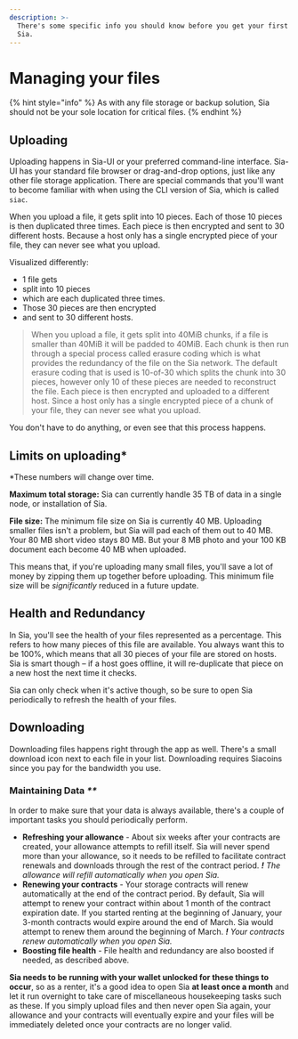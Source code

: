 ```yaml
---
description: >-
  There's some specific info you should know before you get your first file on
  Sia.
---
```


# Managing your files

{% hint style="info" %}
As with any file storage or backup solution, Sia should not be your sole location for critical files.
{% endhint %}

## Uploading

Uploading happens in Sia-UI or your preferred command-line interface. Sia-UI has your standard file browser or drag-and-drop options, just like any other file storage application. There are special commands that you'll want to become familiar with when using the CLI version of Sia, which is called `siac`.

When you upload a file, it gets split into 10 pieces. Each of those 10 pieces is then duplicated three times. Each piece is then encrypted and sent to 30 different hosts. Because a host only has a single encrypted piece of your file, they can never see what you upload.

Visualized differently:

* 1 file gets
* split into 10 pieces
* which are each duplicated three times.
* Those 30 pieces are then encrypted
* and sent to 30 different hosts.

> When you upload a file, it gets split into 40MiB chunks, if a file is smaller than 40MiB it will be padded to 40MiB. Each chunk is then run through a special process called erasure coding which is what provides the redundancy of the file on the Sia network.  The default erasure coding that is used is 10-of-30 which splits the chunk into 30 pieces, however only 10 of these pieces are needed to reconstruct the file. Each piece is then encrypted and uploaded to a different host. Since a host only has a single encrypted piece of a chunk of your file, they can never see what you upload.

You don't have to do anything, or even see that this process happens.

## Limits on uploading\*

\*These numbers will change over time.

**Maximum total storage:** Sia can currently handle 35 TB of data in a single node, or installation of Sia.

**File size:** The minimum file size on Sia is currently 40 MB. Uploading smaller files isn't a problem, but Sia will pad each of them out to 40 MB. Your 80 MB short video stays 80 MB. But your 8 MB photo and your 100 KB document each become 40 MB when uploaded.

This means that, if you're uploading many small files, you'll save a lot of money by zipping them up together before uploading. This minimum file size will be _significantly_ reduced in a future update.

## Health and Redundancy

In Sia, you'll see the health of your files represented as a percentage. This refers to how many pieces of this file are available. You always want this to be 100%, which means that all 30 pieces of your file are stored on hosts. Sia is smart though – if a host goes offline, it will re-duplicate that piece on a new host the next time it checks.

Sia can only check when it's active though, so be sure to open Sia periodically to refresh the health of your files.

## Downloading

Downloading files happens right through the app as well. There's a small download icon next to each file in your list. Downloading requires Siacoins since you pay for the bandwidth you use.

### Maintaining Data _\*\*_

In order to make sure that your data is always available, there's a couple of important tasks you should periodically perform.

* **Refreshing your allowance** - About six weeks after your contracts are created, your allowance attempts to refill itself. Sia will never spend more than your allowance, so it needs to be refilled to facilitate contract renewals and downloads through the rest of the contract period. _**!** The allowance will refill automatically when you open Sia._
* **Renewing your contracts** - Your storage contracts will renew automatically at the end of the contract period. By default, Sia will attempt to renew your contract within about 1 month of the contract expiration date. If you started renting at the beginning of January, your 3-month contracts would expire around the end of March. Sia would attempt to renew them around the beginning of March. _**!** Your contracts renew automatically when you open Sia._
* **Boosting file health** - File health and redundancy are also boosted if needed, as described above. 

**Sia needs to be running with your wallet unlocked for these things to occur**, so as a renter, it's a good idea to open Sia **at least once a month** and let it run overnight to take care of miscellaneous housekeeping tasks such as these. If you simply upload files and then never open Sia again, your allowance and your contracts will eventually expire and your files will be immediately deleted once your contracts are no longer valid.


